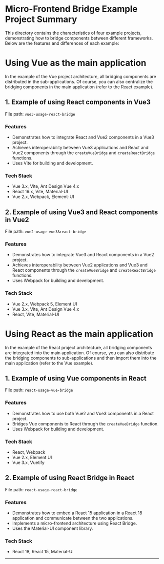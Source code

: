 # Micro-Frontend Bridge Example Project Summary

This directory contains the characteristics of four example projects, demonstrating how to bridge components between different frameworks. Below are the features and differences of each example:

# Using Vue as the main application

In the example of the Vue project architecture, all bridging components are distributed in the sub-applications. Of course, you can also centralize the bridging components in the main application (refer to the React example).

## 1. Example of using React components in Vue3

File path: `vue3-usage-react-bridge`

### Features

- Demonstrates how to integrate React and Vue2 components in a Vue3 project.
- Achieves interoperability between Vue3 applications and React and Vue2 components through the `createVueBridge` and `createReactBridge` functions.
- Uses Vite for building and development.

### Tech Stack

- Vue 3.x, Vite, Ant Design Vue 4.x
- React 19.x, Vite, Material-UI
- Vue 2.x, Webpack, Element-UI

## 2. Example of using Vue3 and React components in Vue2

File path: `vue2-usage-vue3&react-bridge`

### Features

- Demonstrates how to integrate Vue3 and React components in a Vue2 project.
- Achieves interoperability between Vue2 applications and Vue3 and React components through the `createVueBridge` and `createReactBridge` functions.
- Uses Webpack for building and development.

### Tech Stack

- Vue 2.x, Webpack 5, Element UI
- Vue 3.x, Vite, Ant Design Vue 4.x
- React, Vite, Material-UI

# Using React as the main application

In the example of the React project architecture, all bridging components are integrated into the main application. Of course, you can also distribute the bridging components to sub-applications and then import them into the main application (refer to the Vue example).

## 1. Example of using Vue components in React

File path: `react-usage-vue-bridge`

### Features

- Demonstrates how to use both Vue2 and Vue3 components in a React project.
- Bridges Vue components to React through the `createVueBridge` function.
- Uses Webpack for building and development.

### Tech Stack

- React, Webpack
- Vue 2.x, Element UI
- Vue 3.x, Vuetify

## 2. Example of using React Bridge in React

File path: `react-usage-react-bridge`

### Features

- Demonstrates how to embed a React 15 application in a React 18 application and communicate between the two applications.
- Implements a micro-frontend architecture using React Bridge.
- Uses the Material-UI component library.

### Tech Stack

- React 18, React 15, Material-UI

---
